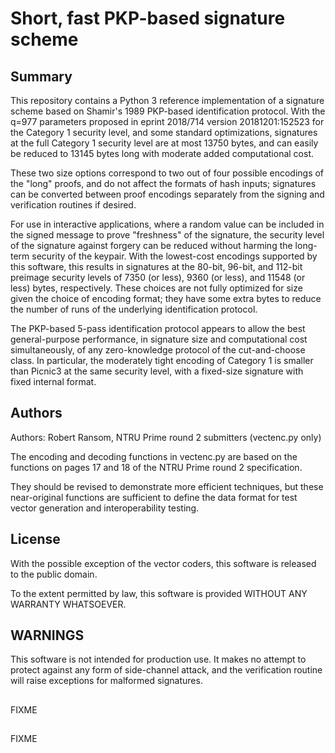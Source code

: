 
# Short, fast PKP-based signature scheme

## Summary

This repository contains a Python 3 reference implementation of a
signature scheme based on Shamir's 1989 PKP-based identification
protocol.  With the q=977 parameters proposed in eprint 2018/714
version 20181201:152523 for the Category 1 security level, and some
standard optimizations, signatures at the full Category 1 security
level are at most 13750 bytes, and can easily be reduced to 13145
bytes long with moderate added computational cost.

These two size options correspond to two out of four possible
encodings of the "long" proofs, and do not affect the formats of hash
inputs; signatures can be converted between proof encodings separately
from the signing and verification routines if desired.

For use in interactive applications, where a random value can be
included in the signed message to prove "freshness" of the signature,
the security level of the signature against forgery can be reduced
without harming the long-term security of the keypair.  With the
lowest-cost encodings supported by this software, this results in
signatures at the 80-bit, 96-bit, and 112-bit preimage security levels
of 7350 (or less), 9360 (or less), and 11548 (or less) bytes,
respectively.  These choices are not fully optimized for size given
the choice of encoding format; they have some extra bytes to reduce
the number of runs of the underlying identification protocol.

The PKP-based 5-pass identification protocol appears to allow the best
general-purpose performance, in signature size and computational cost
simultaneously, of any zero-knowledge protocol of the cut-and-choose
class.  In particular, the moderately tight encoding of Category 1 is
smaller than Picnic3 at the same security level, with a fixed-size
signature with fixed internal format.

## Authors

Authors: Robert Ransom, NTRU Prime round 2 submitters (vectenc.py only)

The encoding and decoding functions in vectenc.py are based on the functions
on pages 17 and 18 of the NTRU Prime round 2 specification.

They should be revised to demonstrate more efficient techniques, but
these near-original functions are sufficient to define the data
format for test vector generation and interoperability testing.

## License

With the possible exception of the vector coders, this software is
released to the public domain.

To the extent permitted by law, this software is provided WITHOUT ANY
WARRANTY WHATSOEVER.

## WARNINGS

This software is not intended for production use.  It makes no attempt
to protect against any form of side-channel attack, and the
verification routine will raise exceptions for malformed signatures.

## 

FIXME               

## 

FIXME               

